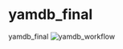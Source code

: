 # yamdb_final
yamdb_final
![yamdb_workflow](https://github.com/DanMalikov/yamdb_final/actions/workflows/yamdb_workflow.yml/badge.svg)